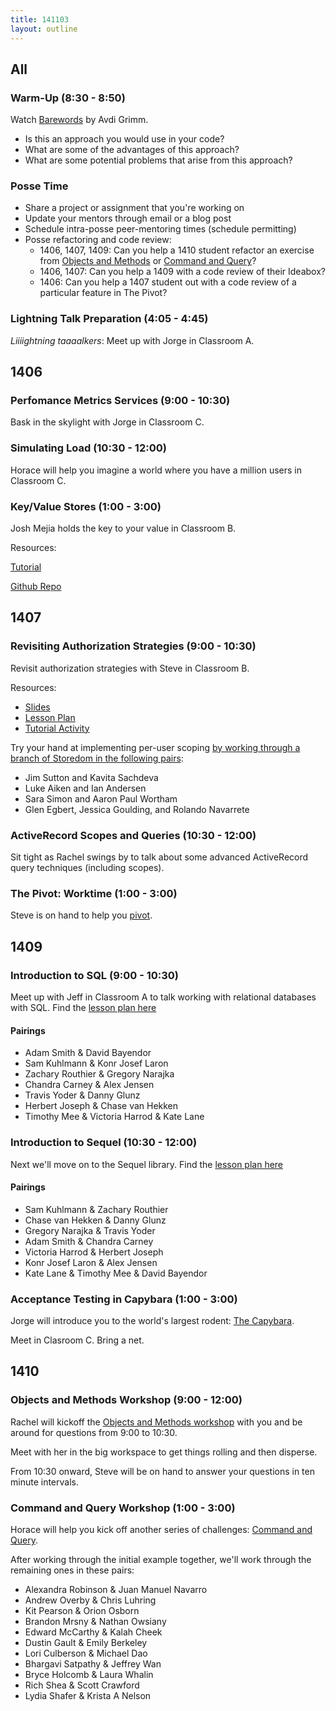 ```yaml
---
title: 141103
layout: outline
---
```


## All

### Warm-Up (8:30 - 8:50)

Watch [Barewords](https://www.youtube.com/watch?v=7SSc1mQ4-Ck) by Avdi Grimm.

* Is this an approach you would use in your code?
* What are some of the advantages of this approach?
* What are some potential problems that arise from this approach?

### Posse Time

* Share a project or assignment that you're working on
* Update your mentors through email or a blog post
* Schedule intra-posse peer-mentoring times (schedule permitting)
* Posse refactoring and code review:
  * 1406, 1407, 1409: Can you help a 1410 student refactor an exercise from [Objects and Methods][oam] or [Command and Query][caq]?
  * 1406, 1407: Can you help a 1409 with a code review of their Ideabox?
  * 1406: Can you help a 1407 student out with a code review of a particular feature in The Pivot?

### Lightning Talk Preparation (4:05 - 4:45)

*Liiiightning taaaalkers*: Meet up with Jorge in Classroom A.

## 1406

### Perfomance Metrics Services (9:00 - 10:30)

Bask in the skylight with Jorge in Classroom C.

### Simulating Load (10:30 - 12:00)

Horace will help you imagine a world where you have a million users in Classroom C.

### Key/Value Stores (1:00 - 3:00)

Josh Mejia holds the key to your value in Classroom B.

Resources:

[Tutorial](http://tutorials.jumpstartlab.com/topics/performance/caching_data.html)

[Github Repo](https://github.com/JumpstartLab/blogger_advanced)

## 1407

### Revisiting Authorization Strategies (9:00 - 10:30)

Revisit authorization strategies with Steve in Classroom B.

Resources:

* [Slides](https://www.dropbox.com/sh/iwlgfajecdr3bt1/AAAgVD8WrTvcQMbuLBsNyuApa?dl=0)
* [Lesson Plan](https://github.com/turingschool/lesson_plans/blob/master/ruby_03-professional_rails_applications/revisiting_authorization_for_multitenant_applications.markdown)
* [Tutorial Activity](http://tutorials.jumpstartlab.com/academy/workshops/revisiting_authentication_and_authorization.html)

Try your hand at implementing per-user scoping [by working through a branch of Storedom in the following pairs](http://tutorials.jumpstartlab.com/academy/workshops/revisiting_authentication_and_authorization.html):

* Jim Sutton and Kavita Sachdeva
* Luke Aiken and Ian Andersen
* Sara Simon and Aaron Paul Wortham
* Glen Egbert, Jessica Goulding, and Rolando Navarrete

### ActiveRecord Scopes and Queries (10:30 - 12:00)

Sit tight as Rachel swings by to talk about some advanced ActiveRecord query techniques (including scopes).

### The Pivot: Worktime (1:00 - 3:00)

Steve is on hand to help you [pivot](https://www.youtube.com/watch?v=w5DHU8SwYJ0).

## 1409

### Introduction to SQL (9:00 - 10:30)

Meet up with Jeff in Classroom A to talk working with relational databases with SQL.
Find the
[lesson plan here](https://github.com/turingschool/lesson_plans/blob/master/ruby_02-web_applications_with_ruby/introduction_to_sql.markdown)

#### Pairings

* Adam Smith & David Bayendor
* Sam Kuhlmann & Konr Josef Laron
* Zachary Routhier & Gregory Narajka
* Chandra Carney & Alex Jensen
* Travis Yoder & Danny Glunz
* Herbert Joseph & Chase van Hekken
* Timothy Mee & Victoria Harrod & Kate Lane

### Introduction to Sequel (10:30 - 12:00)

Next we'll move on to the Sequel library. Find the
[lesson plan here](https://github.com/turingschool/lesson_plans/blob/master/ruby_02-web_applications_with_ruby/introduction_to_sequel.markdown)

#### Pairings

* Sam Kuhlmann & Zachary Routhier
* Chase van Hekken & Danny Glunz
* Gregory Narajka & Travis Yoder
* Adam Smith & Chandra Carney
* Victoria Harrod & Herbert Joseph
* Konr Josef Laron & Alex Jensen
* Kate Lane & Timothy Mee & David Bayendor

### Acceptance Testing in Capybara (1:00 - 3:00)

Jorge will introduce you to the world's largest rodent: [The Capybara](http://en.wikipedia.org/wiki/Capybara).

Meet in Clasroom C. Bring a net.

## 1410

### Objects and Methods Workshop (9:00 - 12:00)

Rachel will kickoff the [Objects and Methods workshop][oam] with you and be around for questions from 9:00 to 10:30.

[oam]: http://tutorials.jumpstartlab.com/academy/workshops/objects_and_methods.html

Meet with her in the big workspace to get things rolling and then disperse.

From 10:30 onward, Steve will be on hand to answer your questions in ten minute intervals.

### Command and Query Workshop (1:00 - 3:00)

Horace will help you kick off another series of challenges: [Command and Query][caq].

After working through the initial example together, we'll work through the remaining ones in these pairs:

* Alexandra Robinson & Juan Manuel Navarro
* Andrew Overby & Chris Luhring
* Kit Pearson & Orion Osborn
* Brandon Mrsny & Nathan Owsiany
* Edward McCarthy & Kalah Cheek
* Dustin Gault & Emily Berkeley
* Lori Culberson & Michael Dao
* Bhargavi Satpathy & Jeffrey Wan
* Bryce Holcomb & Laura Whalin
* Rich Shea & Scott Crawford
* Lydia Shafer & Krista A Nelson

[caq]: https://github.com/turingschool/ruby-exercises/tree/master/command-query
